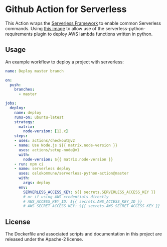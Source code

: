 # Github Action for Serverless

This Action wraps the [Serverless Framework](https://serverless.com) to enable common Serverless commands. Using [this image](https://hub.docker.com/r/nikolaik/python-nodejs) to allow use of the serverless-python-requirements plugin to deploy AWS lambda functions written in python.


## Usage

An example workflow to deploy a project with serverless:


```yaml
name: Deploy master branch

on:
  push:
    branches:
      - master

jobs:
  deploy:
    name: deploy
    runs-on: ubuntu-latest
    strategy:
      matrix:
        node-version: [12.x]
    steps:
    - uses: actions/checkout@v2
    - name: Use Node.js ${{ matrix.node-version }}
      uses: actions/setup-node@v1
      with:
        node-version: ${{ matrix.node-version }}
    - run: npm ci
    - name: serverless deploy
      uses: oslokommune/serverless-python-action@master
      with:
        args: deploy
      env:
        SERVERLESS_ACCESS_KEY: ${{ secrets.SERVERLESS_ACCESS_KEY }}
        # or if using AWS credentials directly
        # AWS_ACCESS_KEY_ID: ${{ secrets.AWS_ACCESS_KEY_ID }}
        # AWS_SECRET_ACCESS_KEY: ${{ secrets.AWS_SECRET_ACCESS_KEY }}
```

## License

The Dockerfile and associated scripts and documentation in this project are released under the Apache-2 license.
